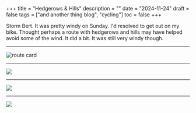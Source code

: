 +++
title = "Hedgerows & Hills"
description = ""
date = "2024-11-24"
draft = false
tags = ["and another thing blog", "cycling"]
toc = false
+++

Storm Bert. It was pretty windy on Sunday. I'd resolved to get out on my bike. Thought perhaps a route with hedgerows and hills may have helped avoid some of the wind. It did a bit. It was still very windy though. 

---

![route card](https://i.ibb.co/RNVkhYG/card-1.png)

---
<img style="display:block;margin:auto" src="https://i.ibb.co/3YmCWgf3/16391021.jpg">

---
<img style="display:block;margin:auto" src="https://i.ibb.co/mCyG7Wtw/16391018.jpg">

---
<img style="display:block;margin:auto" src="https://i.ibb.co/k6w08z9Y/16391016.jpg">